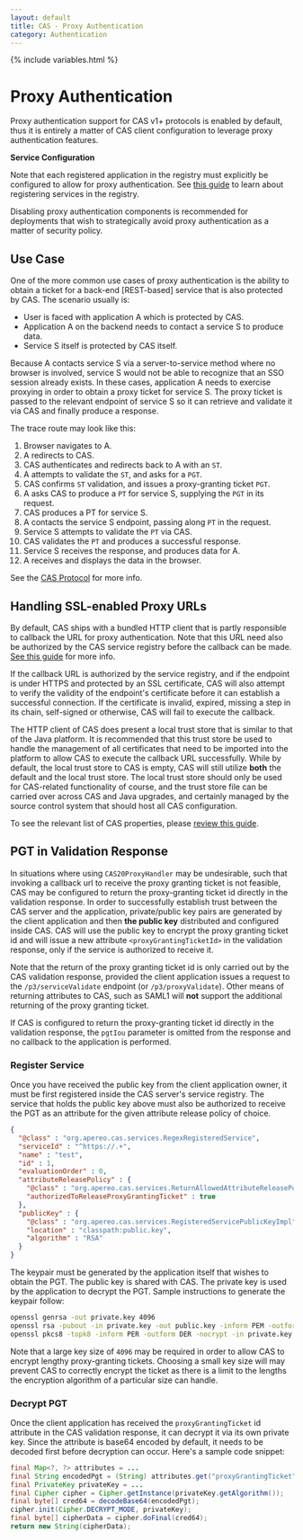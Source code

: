 ```yaml
---
layout: default
title: CAS - Proxy Authentication
category: Authentication
---
```

{% include variables.html %}


# Proxy Authentication

Proxy authentication support for CAS v1+ protocols is enabled by default, thus it is entirely a matter of CAS
client configuration to leverage proxy authentication features.

<div class="alert alert-info"><strong>Service Configuration</strong><p>
Note that each registered application in the registry must explicitly be configured
to allow for proxy authentication. See <a href="../services/Service-Management.html">this guide</a>
to learn about registering services in the registry.</p></div>

Disabling proxy authentication components is recommended for deployments that wish to strategically avoid proxy
authentication as a matter of security policy.

## Use Case

One of the more common use cases of proxy authentication is the ability to obtain a ticket for
a back-end [REST-based] service that is also protected by CAS. The scenario usually is:

- User is faced with application A which is protected by CAS.
- Application A on the backend needs to contact a service S to produce data.
- Service S itself is protected by CAS itself.

Because A contacts service S via a server-to-service method where no browser is involved,
service S would not be able to recognize that an SSO session already exists. In these cases,
application A needs to exercise proxying in order to obtain a proxy ticket for service S. The proxy ticket
is passed to the relevant endpoint of service S so it can retrieve and validate it via CAS
and finally produce a response.

The trace route may look like this:

1. Browser navigates to A.
2. A redirects to CAS.
3. CAS authenticates and redirects back to A with an `ST`.
4. A attempts to validate the `ST`, and asks for a `PGT`.
5. CAS confirms `ST` validation, and issues a proxy-granting ticket `PGT`.
6. A asks CAS to produce a `PT` for service S, supplying the `PGT` in its request.
7. CAS produces a PT for service S.
8. A contacts the service S endpoint, passing along `PT` in the request.
9. Service S attempts to validate the `PT` via CAS.
10. CAS validates the `PT` and produces a successful response.
11. Service S receives the response, and produces data for A.
12. A receives and displays the data in the browser.

See the [CAS Protocol](../protocol/CAS-Protocol.html) for more info.

## Handling SSL-enabled Proxy URLs

By default, CAS ships with a bundled HTTP client that is partly responsible to callback the URL
for proxy authentication. Note that this URL need also be authorized by the CAS service registry
before the callback can be made. [See this guide](../services/Service-Management.html) for more info.

If the callback URL is authorized by the service registry, and if the endpoint is under HTTPS
and protected by an SSL certificate, CAS will also attempt to verify the validity of the endpoint's
certificate before it can establish a successful connection. If the certificate is invalid, expired,
missing a step in its chain, self-signed or otherwise, CAS will fail to execute the callback.

The HTTP client of CAS does present a local trust store that is similar to that of the Java platform.
It is recommended that this trust store be used to handle the management of all certificates that need
to be imported into the platform to allow CAS to execute the callback URL successfully. While by default,
the local trust store to CAS is empty, CAS will still utilize **both** the default and the local trust store.
The local trust store should only be used for CAS-related functionality of course, and the trust store file
can be carried over across CAS and Java upgrades, and certainly managed by the source control system that should
host all CAS configuration.

To see the relevant list of CAS properties, please [review this guide](../configuration/Configuration-Properties.html#http-client).

## PGT in Validation Response

In situations where using `CAS20ProxyHandler` may be undesirable, such that invoking a callback url to receive the proxy granting ticket is not feasible,
CAS may be configured to return the proxy-granting ticket id directly in the validation response. In order to successfully establish trust between the
CAS server and the application, private/public key pairs are generated by the client application and then **the public key** distributed and
configured inside CAS. CAS will use the public key to encrypt the proxy granting ticket id and will issue a new attribute `<proxyGrantingTicketId>`
in the validation response, only if the service is authorized to receive it.

Note that the return of the proxy granting ticket id is only carried out by the CAS validation response, provided the client
application issues a request to the `/p3/serviceValidate` endpoint (or `/p3/proxyValidate`). Other means of returning attributes to CAS, such as SAML1
will **not** support the additional returning of the proxy granting ticket.

<div class="alert alert-warning">If CAS is configured to return the proxy-granting ticket id directly in the validation response,
the <code>pgtIou</code> parameter is omitted from the response and no callback to the application is performed.</div>

### Register Service

Once you have received the public key from the client application owner, it must be first
registered inside the CAS server's service registry. The service that holds the public key above must also
be authorized to receive the PGT as an attribute for the given attribute release policy of choice.

```json
{
  "@class" : "org.apereo.cas.services.RegexRegisteredService",
  "serviceId" : "^https://.+",
  "name" : "test",
  "id" : 1,
  "evaluationOrder" : 0,
  "attributeReleasePolicy" : {
    "@class" : "org.apereo.cas.services.ReturnAllowedAttributeReleasePolicy",
    "authorizedToReleaseProxyGrantingTicket" : true
  },
  "publicKey" : {
    "@class" : "org.apereo.cas.services.RegisteredServicePublicKeyImpl",
    "location" : "classpath:public.key",
    "algorithm" : "RSA"
  }
}
```

The keypair must be generated by the application itself that wishes to obtain the PGT.
The public key is shared with CAS. The private key is used by the application to decrypt the PGT.
Sample instructions to generate the keypair follow:

```bash
openssl genrsa -out private.key 4096
openssl rsa -pubout -in private.key -out public.key -inform PEM -outform DER
openssl pkcs8 -topk8 -inform PER -outform DER -nocrypt -in private.key -out private.p8
```

Note that a large key size of `4096` may be required in order to allow CAS to encrypt
lengthy proxy-granting tickets. Choosing a small key size will may prevent CAS to correctly
encrypt the ticket as there is a limit to the lengths the encryption algorithm of a particular size can handle.

### Decrypt PGT

Once the client application has received the `proxyGrantingTicket` id attribute in the CAS validation response, it can decrypt it
via its own private key. Since the attribute is base64 encoded by default, it needs to be decoded first before
decryption can occur. Here's a sample code snippet:

```java
final Map<?, ?> attributes = ...
final String encodedPgt = (String) attributes.get("proxyGrantingTicket");
final PrivateKey privateKey = ...
final Cipher cipher = Cipher.getInstance(privateKey.getAlgorithm());
final byte[] cred64 = decodeBase64(encodedPgt);
cipher.init(Cipher.DECRYPT_MODE, privateKey);
final byte[] cipherData = cipher.doFinal(cred64);
return new String(cipherData);
```
